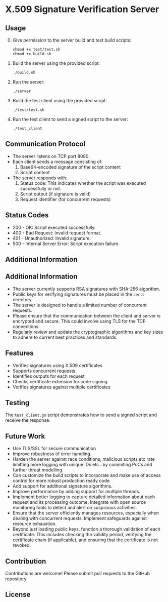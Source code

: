 # X.509 Signature Verification Server

## Usage

0. Give permission to the server build and test build scripts: 
    ```
    chmod +x test/test.sh
    chmod +x build.sh
    ```

1. Build the server using the provided script:
    ```
    ./build.sh
    ```

2. Run the server:
    ```
    ./server
    ```

3. Build the test client using the provided script:
    ```
    ./test/test.sh
    ```

4. Run the test client to send a signed script to the server:
    ```
    ./test_client
    ```

## Communication Protocol

* The server listens on TCP port 8080.
* Each client sends a message consisting of:
    1. Base64-encoded signature of the script content
    2. Script content
* The server responds with:
    1. Status code: This indicates whether the script was executed successfully or not.
    2. Script output (if signature is valid)
    3. Request identifier (for concurrent requests)

## Status Codes

- 200 - OK: Script executed successfully.
- 400 - Bad Request: Invalid request format.
- 401 - Unauthorized: Invalid signature.
- 500 - Internal Server Error: Script execution failure.

## Additional Information

## Additional Information

- The server currently supports RSA signatures with SHA-256 algorithm.
- Public keys for verifying signatures must be placed in the `certs` directory.
- The server is designed to handle a limited number of concurrent requests.
- Please ensure that the communication between the client and server is encrypted and secure. This could involve using TLS for the TCP connections.
-  Regularly review and update the cryptographic algorithms and key sizes to adhere to current best practices and standards.

## Features

- Verifies signatures using X.509 certificates
- Supports concurrent requests
- Identifies outputs for each request
- Checks certificate extension for code signing
- Verifies signatures against multiple certificates

## Testing

The `test_client.go` script demonstrates how to send a signed script and receive the response.


## Future Work

* Use TLS/SSL for secure communication
* Improve robustness of error handling.
* Harden the server against race conditions, malicious scripts etc rate limitting more logging with unique IDs etc.. by commiting PoCs and further threat modelling.
* Can customize the build scripts to incorporate and make use of access control for more robust production ready code. 
* Add support for additional signature algorithms.
* Improve performance by adding support for multiple threads.
* Implement better logging to capture detailed information about each request and its processing outcome. Integrate with open source monitoring tools to detect and alert on suspicious activities.
* Ensure that the server efficiently manages resources, especially when dealing with concurrent requests. Implement safeguards against resource exhaustion.
* Beyond just loading public keys, function a thorough validation of each certificate. This includes checking the validity period, verifying the certificate chain (if applicable), and ensuring that the certificate is not revoked.

## Contribution

Contributions are welcome! Please submit pull requests to the GitHub repository.

## License


